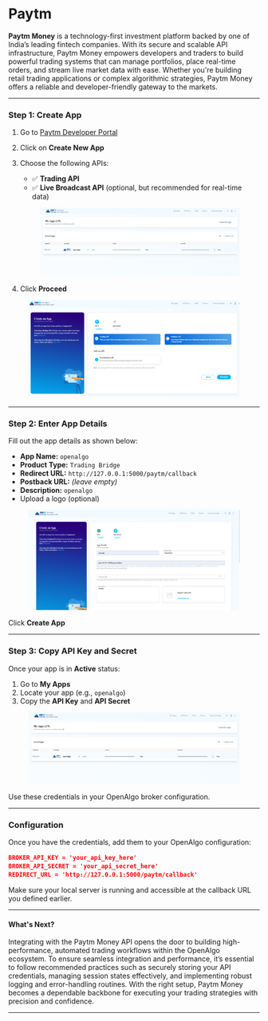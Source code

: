 # Paytm

**Paytm Money** is a technology-first investment platform backed by one of India’s leading fintech companies. With its secure and scalable API infrastructure, Paytm Money empowers developers and traders to build powerful trading systems that can manage portfolios, place real-time orders, and stream live market data with ease. Whether you're building retail trading applications or complex algorithmic strategies, Paytm Money offers a reliable and developer-friendly gateway to the markets.

***

### Step 1: Create App

1. Go to [Paytm Developer Portal](https://developer.paytmmoney.com/)
2. Click on **Create New App**



1.  Choose the following APIs:

    * ✅ **Trading API**
    * ✅ **Live Broadcast API** (optional, but recommended for real-time data)

    <figure><img src="../../.gitbook/assets/image.png" alt=""><figcaption></figcaption></figure>
2. Click **Proceed**

<figure><img src="../../.gitbook/assets/image (1).png" alt=""><figcaption></figcaption></figure>

***

### Step 2: Enter App Details

Fill out the app details as shown below:

* **App Name:** `openalgo`
* **Product Type:** `Trading Bridge`
* **Redirect URL:** `http://127.0.0.1:5000/paytm/callback`
* **Postback URL:** _(leave empty)_
* **Description:** `openalgo`
* Upload a logo (optional)

<figure><img src="../../.gitbook/assets/image (2).png" alt=""><figcaption></figcaption></figure>

Click **Create App**

***

### Step 3: Copy API Key and Secret

Once your app is in **Active** status:

1. Go to **My Apps**
2. Locate your app (e.g., `openalgo`)
3. Copy the **API Key** and **API Secret**

<figure><img src="../../.gitbook/assets/image (3).png" alt=""><figcaption></figcaption></figure>

Use these credentials in your OpenAlgo broker configuration.

***

### Configuration

Once you have the credentials, add them to your OpenAlgo configuration:

```json
BROKER_API_KEY = 'your_api_key_here'
BROKER_API_SECRET = 'your_api_secret_here'
REDIRECT_URL = 'http://127.0.0.1:5000/paytm/callback'
```

Make sure your local server is running and accessible at the callback URL you defined earlier.

***

#### What's Next?

Integrating with the Paytm Money API opens the door to building high-performance, automated trading workflows within the OpenAlgo ecosystem. To ensure seamless integration and performance, it’s essential to follow recommended practices such as securely storing your API credentials, managing session states effectively, and implementing robust logging and error-handling routines. With the right setup, Paytm Money becomes a dependable backbone for executing your trading strategies with precision and confidence.

***

